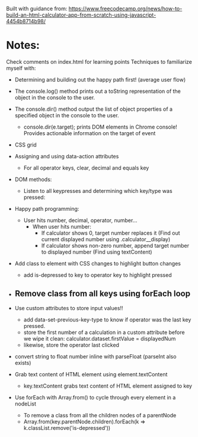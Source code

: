Built with guidance from:
https://www.freecodecamp.org/news/how-to-build-an-html-calculator-app-from-scratch-using-javascript-4454b8714b98/

# Notes:
Check comments on index.html for learning points
Techniques to familiarize myself with:

- Determining and building out the happy path first! (average user flow)
- The console.log() method prints out a toString representation of the object in the console to the user.
- The console.dir() method output the list of object properties of a specified object in the console to the user.
    - console.dir(e.target); prints DOM elements in Chrome console! Provides actionable information on the target of event

- CSS grid
- Assigning and using data-action attributes
    - For all operator keys, clear, decimal and equals key 
- DOM methods:
    - Listen to all keypresses and determining which key/type was pressed: 
- Happy path programming: 
    - User hits number, decimal, operator, number...
        - When user hits number:
            - If calculator shows 0, target number replaces it (Find out current displayed number using .calculator__display)
            - If calculator shows non-zero number, append target number to displayed number (Find using textContent)
- Add class to element with CSS changes to highlight button changes
    - add is-depressed to key to operator key to highlight pressed
- Remove class from all keys using forEach loop
    - 
- Use custom attributes to store input values!!
    - add data-set-previous-key-type to know if operator was the last key pressed. 
    - store the first number of a calculation in a custom attribute before we wipe it clean: calculator.dataset.firstValue = displayedNum
    - likewise, store the operator last clicked
- convert string to float number inline with parseFloat (parseInt also exists)
- Grab text content of HTML element using element.textContent
    - key.textContent grabs text content of HTML element assigned to key
- Use forEach with Array.from() to cycle through every element in a nodeList
    - To remove a class from all the children nodes of a parentNode
    - Array.from(key.parentNode.children).forEach(k => k.classList.remove('is-depressed'))